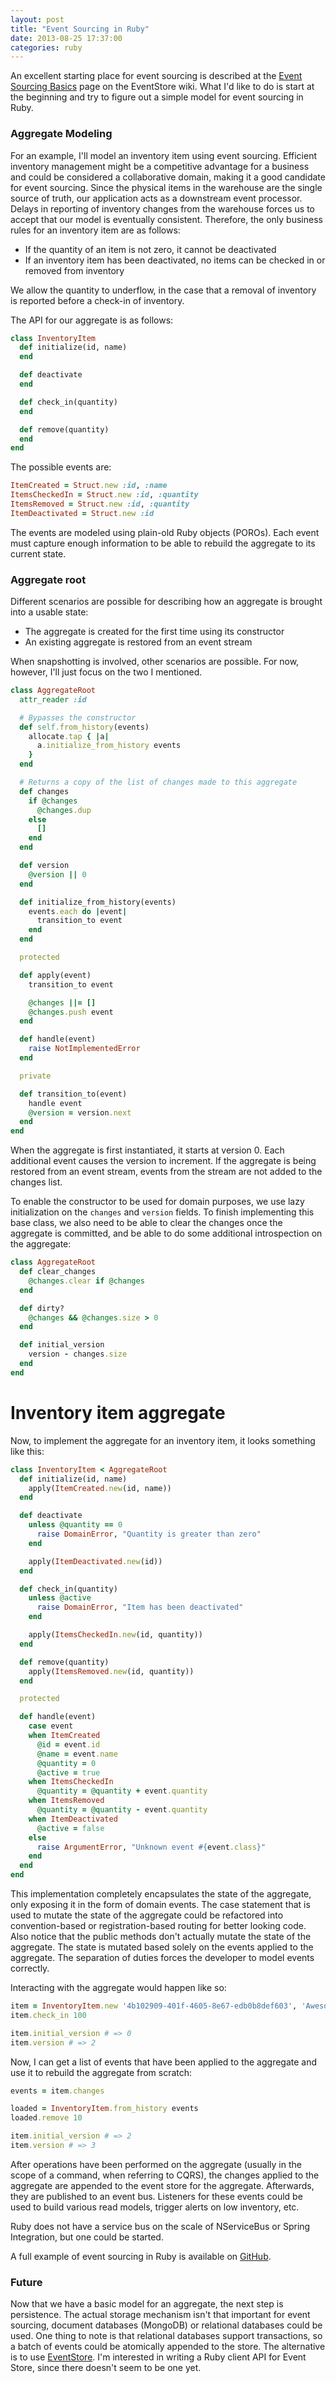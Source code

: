 ```yaml
---
layout: post
title: "Event Sourcing in Ruby"
date: 2013-08-25 17:37:00
categories: ruby
---
```


An excellent starting place for event sourcing is described at the [Event Sourcing Basics](https://github.com/eventstore/eventstore/wiki/Event-Sourcing-Basics) page on the EventStore wiki. What I'd like to do is start at the beginning and try to figure out a simple model for event sourcing in Ruby.

### Aggregate Modeling

For an example, I'll model an inventory item using event sourcing. Efficient inventory management might be a competitive advantage for a business and could be considered a collaborative domain, making it a good candidate for event sourcing. Since the physical items in the warehouse are the single source of truth, our application acts as a downstream event processor. Delays in reporting of inventory changes from the warehouse forces us to accept that our model is eventually consistent. Therefore, the only business rules for an inventory item are as follows:

* If the quantity of an item is not zero, it cannot be deactivated
* If an inventory item has been deactivated, no items can be checked in or removed from inventory

We allow the quantity to underflow, in the case that a removal of inventory is reported before a check-in of inventory.

The API for our aggregate is as follows:

```ruby
class InventoryItem
  def initialize(id, name)
  end

  def deactivate
  end

  def check_in(quantity)
  end

  def remove(quantity)
  end
end
```

The possible events are:

```ruby
ItemCreated = Struct.new :id, :name
ItemsCheckedIn = Struct.new :id, :quantity
ItemsRemoved = Struct.new :id, :quantity
ItemDeactivated = Struct.new :id
```

The events are modeled using plain-old Ruby objects (POROs). Each event must capture enough information to be able to rebuild the aggregate to its current state.

### Aggregate root

Different scenarios are possible for describing how an aggregate is brought into a usable state:

* The aggregate is created for the first time using its constructor
* An existing aggregate is restored from an event stream

When snapshotting is involved, other scenarios are possible. For now, however, I'll just focus on the two I mentioned.

```ruby
class AggregateRoot
  attr_reader :id

  # Bypasses the constructor
  def self.from_history(events)
    allocate.tap { |a|
      a.initialize_from_history events
    }
  end

  # Returns a copy of the list of changes made to this aggregate
  def changes
    if @changes
      @changes.dup
    else
      []
    end
  end

  def version
    @version || 0
  end

  def initialize_from_history(events)
    events.each do |event|
      transition_to event
    end
  end

  protected

  def apply(event)
    transition_to event

    @changes ||= []
    @changes.push event
  end

  def handle(event)
    raise NotImplementedError
  end

  private

  def transition_to(event)
    handle event
    @version = version.next
  end
end
```

When the aggregate is first instantiated, it starts at version 0. Each additional event causes the version to increment. If the aggregate is being restored from an event stream, events from the stream are not added to the changes list.

To enable the constructor to be used for domain purposes, we use lazy initialization on the `changes` and `version` fields. To finish implementing this base class, we also need to be able to clear the changes once the aggregate is committed, and be able to do some additional introspection on the aggregate:

```ruby
class AggregateRoot
  def clear_changes
    @changes.clear if @changes
  end

  def dirty?
    @changes && @changes.size > 0
  end

  def initial_version
    version - changes.size
  end
end
```

# Inventory item aggregate

Now, to implement the aggregate for an inventory item, it looks something like this:

```ruby
class InventoryItem < AggregateRoot
  def initialize(id, name)
    apply(ItemCreated.new(id, name))
  end

  def deactivate
    unless @quantity == 0
      raise DomainError, "Quantity is greater than zero"
    end

    apply(ItemDeactivated.new(id))
  end

  def check_in(quantity)
    unless @active
      raise DomainError, "Item has been deactivated"
    end

    apply(ItemsCheckedIn.new(id, quantity))
  end

  def remove(quantity)
    apply(ItemsRemoved.new(id, quantity))
  end

  protected

  def handle(event)
    case event
    when ItemCreated
      @id = event.id
      @name = event.name
      @quantity = 0
      @active = true
    when ItemsCheckedIn
      @quantity = @quantity + event.quantity
    when ItemsRemoved
      @quantity = @quantity - event.quantity
    when ItemDeactivated
      @active = false
    else
      raise ArgumentError, "Unknown event #{event.class}"
    end
  end
end
```

This implementation completely encapsulates the state of the aggregate, only exposing it in the form of domain events. The case statement that is used to mutate the state of the aggregate could be refactored into convention-based or registration-based routing for better looking code. Also notice that the public methods don't actually mutate the state of the aggregate. The state is mutated based solely on the events applied to the aggregate. The separation of duties forces the developer to model events correctly.

Interacting with the aggregate would happen like so:

```ruby
item = InventoryItem.new '4b102909-401f-4605-8e67-edb0b8def603', 'Awesomesauce'
item.check_in 100

item.initial_version # => 0
item.version # => 2
```

Now, I can get a list of events that have been applied to the aggregate and use it to rebuild the aggregate from scratch:

```ruby
events = item.changes

loaded = InventoryItem.from_history events
loaded.remove 10

item.initial_version # => 2
item.version # => 3
```

After operations have been performed on the aggregate (usually in the scope of a command, when referring to CQRS), the changes applied to the aggregate are appended to the event store for the aggregate. Afterwards, they are published to an event bus. Listeners for these events could be used to build various read models, trigger alerts on low inventory, etc.

Ruby does not have a service bus on the scale of NServiceBus or Spring Integration, but one could be started.

A full example of event sourcing in Ruby is available on [GitHub](https://github.com/ianunruh/simple_es).

### Future

Now that we have a basic model for an aggregate, the next step is persistence. The actual storage mechanism isn't that important for event sourcing, document databases (MongoDB) or relational databases could be used. One thing to note is that relational databases support transactions, so a batch of events could be atomically appended to the store. The alternative is to use [EventStore](http://geteventstore.com). I'm interested in writing a Ruby client API for Event Store, since there doesn't seem to be one yet.

